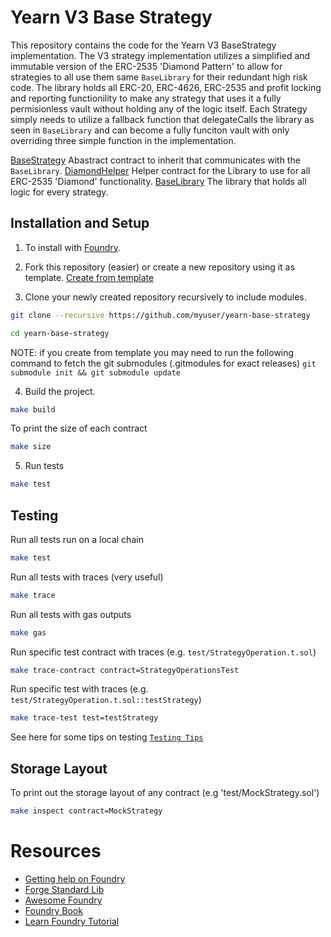 
# Yearn V3 Base Strategy

This repository contains the code for the Yearn V3 BaseStrategy implementation. The V3 strategy implementation utilizes a simplified and immutable version of the ERC-2535 'Diamond Pattern' to allow for strategies to all use them same `BaseLibrary` for their redundant high risk code. The library holds all ERC-20, ERC-4626, ERC-2535 and profit locking and reporting functionility to make any strategy that uses it a fully permisionless vault without holding any of the logic itself. Each Strategy simply needs to utilize a fallback function that delegateCalls the library as seen in `BaseLibrary` and can become a fully funciton vault with only overriding three simple function in the implementation.

[BaseStrategy](https://github.com/Schlagonia/yearn-base-strategy/blob/master/src/BaseStrategy.sol) Abastract contract to inherit that communicates with the `BaseLibrary`.
[DiamondHelper](https://github.com/Schlagonia/yearn-base-strategy/blob/master/src/DiamondHelper.sol) Helper contract for the Library to use for all ERC-2535 'Diamond' functionality.
[BaseLibrary](https://github.com/Schlagonia/yearn-base-strategy/blob/master/src/libraries/BaseLibrary.sol) The library that holds all logic for every strategy.

## Installation and Setup

1. To install with [Foundry](https://github.com/gakonst/foundry).

2. Fork this repository (easier) or create a new repository using it as template. [Create from template](https://docs.github.com/en/repositories/creating-and-managing-repositories/creating-a-repository-from-a-template)

3. Clone your newly created repository recursively to include modules.

```sh
git clone --recursive https://github.com/myuser/yearn-base-strategy

cd yearn-base-strategy
```

NOTE: if you create from template you may need to run the following command to fetch the git submodules (.gitmodules for exact releases) `git submodule init && git submodule update`

4. Build the project.

```sh
make build
```
To print the size of each contract
```sh
make size
```

5. Run tests
```sh
make test
```

## Testing

Run all tests run on a local chain

```sh
make test
```
Run all tests with traces (very useful)

```sh
make trace
```
Run all tests with gas outputs

```sh
make gas
```
Run specific test contract with traces (e.g. `test/StrategyOperation.t.sol`)

```sh
make trace-contract contract=StrategyOperationsTest
```
Run specific test with traces (e.g. `test/StrategyOperation.t.sol::testStrategy`)

```sh
make trace-test test=testStrategy
```

See here for some tips on testing [`Testing Tips`](https://book.getfoundry.sh/forge/tests.html)

## Storage Layout

To print out the storage layout of any contract (e.g 'test/MockStrategy.sol')

```sh
make inspect contract=MockStrategy
```

# Resources

- [Getting help on Foundry](https://github.com/gakonst/foundry#getting-help)
- [Forge Standard Lib](https://github.com/brockelmore/forge-std)
- [Awesome Foundry](https://github.com/crisgarner/awesome-foundry)
- [Foundry Book](https://book.getfoundry.sh/)
- [Learn Foundry Tutorial](https://www.youtube.com/watch?v=Rp_V7bYiTCM)
